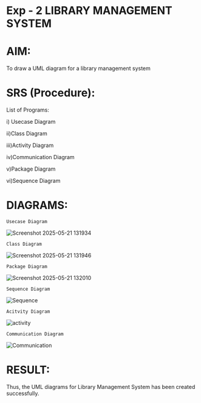 # Exp - 2 LIBRARY MANAGEMENT SYSTEM

# AIM:
To draw a UML diagram for a library management system
# SRS (Procedure):
List of Programs:

i) Usecase Diagram

ii)Class Diagram

iii)Activity Diagram

iv)Communication Diagram

v)Package Diagram

vi)Sequence Diagram
# DIAGRAMS:

```Usecase Diagram```


![Screenshot 2025-05-21 131934](https://github.com/user-attachments/assets/eee15a98-1352-4c8a-9121-bcae01c98df1)


```Class Diagram```


![Screenshot 2025-05-21 131946](https://github.com/user-attachments/assets/571fe8ba-d510-4859-9429-f2e5c6e77440)


```Package Diagram```


![Screenshot 2025-05-21 132010](https://github.com/user-attachments/assets/f8a93e42-61db-45bf-b5d7-cc6569aad472)



```Sequence Diagram```


![Sequence](https://github.com/user-attachments/assets/ddec8c89-f5d1-401c-b095-a6be7442d442)


```Acitvity Diagram```


![activity](https://github.com/user-attachments/assets/006c6f1a-6a77-40d4-a7e7-c61b45476619)


```Communication Diagram```


![Communication](https://github.com/user-attachments/assets/3d7ded41-e8b5-48af-91f5-c600e4bf8c73)


# RESULT:
Thus, the UML diagrams for Library Management System has been created successfully.
